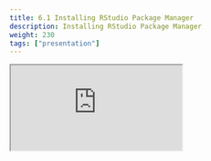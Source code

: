 ```yaml
---
title: 6.1 Installing RStudio Package Manager
description: Installing RStudio Package Manager
weight: 230
tags: ["presentation"]
---
```


<!-- source: <a href="https://colorado.rstudio.com/rsc/pro-admin-training/install-rspm" target="_blank">pro-admin-training/install-rspm</a> -->
<div class="xaringan-column">
  <div class="responsive-container-xaringan">
    <div class="animated-r-wrapper">
      <div class="animated-r-vertical">
        <div class="animated-r-circle"></div>
      </div>
      <div class="animated-r-diagonal"></div>
    </div>
    <iframe 
      src="https://colorado.rstudio.com/rsc/pro-admin-training/install-rspm" 
          gesture="media"  allow="encrypted-media" allowfullscreen
          scrolling="no">
    </iframe>
  </div>
</div>
